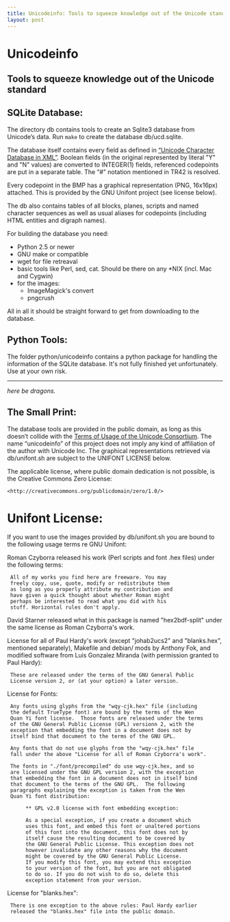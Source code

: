 ```yaml
---
title: Unicodeinfo: Tools to squeeze knowledge out of the Unicode standard
layout: post
---
```


# Unicodeinfo

## Tools to squeeze knowledge out of the Unicode standard


## SQLite Database:

The directory db contains tools to create an Sqlite3 database
from Unicode’s data. Run `make` to create the database db/ucd.sqlite.

The database itself contains every field as defined in [“Unicode
Character Database in XML”](http://www.unicode.org/reports/tr42/).
Boolean fields (in the original represented by literal "Y" and "N"
values) are converted to INTEGER(1) fields, referenced codepoints are
put in a separate table. The “#” notation mentioned in TR42 is resolved.

Every codepoint in the BMP has a graphical representation (PNG, 16x16px)
attached. This is provided by the GNU Unifont project (see license
below).

The db also contains tables of all blocks, planes, scripts and named
character sequences as well as usual aliases for codepoints (including
HTML entities and digraph names).

For building the database you need:

*   Python 2.5 or newer
*   GNU make or compatible
*   wget for file retreaval
*   basic tools like Perl, sed, cat. Should be there on any *NIX (incl.
    Mac and Cygwin)
*   for the images:
    * ImageMagick's convert
    * pngcrush

All in all it should be straight forward to get from downloading to the
database.


## Python Tools:

The folder python/unicodeinfo contains a python package for handling the
information of the SQLite database. It's not fully finished yet
unfortunately. Use at your own risk.



----

*here be dragons.*


## The Small Print:

The database tools are provided in the public domain, as long as this
doesn’t collide with the
[Terms of Usage of the Unicode Consortium](http://www.unicode.org/copyright.html).
The name “unicodeinfo” of this
project does not imply any kind of affiliation of the author with
Unicode Inc. The graphical representations retrieved via db/unifont.sh
are subject to the UNIFONT LICENSE below.

The applicable license, where public domain dedication is not possible,
is the Creative Commons Zero License:

    <http://creativecommons.org/publicdomain/zero/1.0/>


# Unifont License:

If you want to use the images provided by db/unifont.sh you are bound to
the following usage terms re GNU Unifont:

Roman Czyborra released his work (Perl scripts and font .hex files)
under the following terms:

     All of my works you find here are freeware. You may
     freely copy, use, quote, modify or redistribute them
     as long as you properly attribute my contribution and
     have given a quick thought about whether Roman might
     perhaps be interested to read what you did with his
     stuff. Horizontal rules don't apply.

David Starner released what in this package is named "hex2bdf-split"
under the same license as Roman Czyborra's work.

License for all of Paul Hardy's work (except "johab2ucs2" and
"blanks.hex", mentioned separately), Makefile and debian/ mods
by Anthony Fok, and modified software from Luis Gonzalez Miranda
(with permission granted to Paul Hardy):

     These are released under the terms of the GNU General Public
     License version 2, or (at your option) a later version.

License for Fonts:

     Any fonts using glyphs from the "wqy-cjk.hex" file (including
     the default TrueType font) are bound by the terms of the Wen
     Quan Yi font license.  Those fonts are released under the terms
     of the GNU General Public License (GPL) versionn 2, with the
     exception that embedding the font in a document does not by
     itself bind that document to the terms of the GNU GPL.

     Any fonts that do not use glyphs from the "wqy-cjk.hex" file
     fall under the above "License for all of Roman Czyborra's work".

     The fonts in "./font/precompiled" do use wqy-cjk.hex, and so
     are licensed under the GNU GPL version 2, with the exception
     that embedding the font in a document does not in itself bind
     that document to the terms of the GNU GPL.  The following
     paragraphs explaining the exception is taken from the Wen
     Quan Yi font distribution:

          ** GPL v2.0 license with font embedding exception:

          As a special exception, if you create a document which
          uses this font, and embed this font or unaltered portions
          of this font into the document, this font does not by
          itself cause the resulting document to be covered by
          the GNU General Public License. This exception does not
          however invalidate any other reasons why the document
          might be covered by the GNU General Public License.
          If you modify this font, you may extend this exception
          to your version of the font, but you are not obligated
          to do so. If you do not wish to do so, delete this
          exception statement from your version.

License for "blanks.hex":

     There is one exception to the above rules: Paul Hardy earlier
     released the "blanks.hex" file into the public domain.
